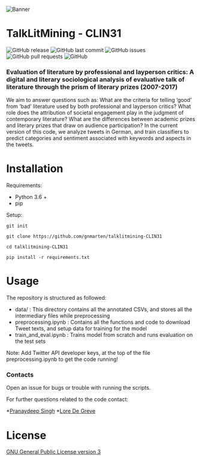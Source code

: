 <!-- Add banner here -->
![Banner](https://github.com/navendu-pottekkat/awesome-readme/blob/master/header.png)

# TalkLitMining - CLIN31

<!-- Add buttons here -->

![GitHub release](https://img.shields.io/badge/release-1.0.0-orange)
![GitHub last commit](https://img.shields.io/github/last-commit/gnmarten/talklitmining-CLIN31)
![GitHub issues](https://img.shields.io/github/issues-raw/gnmarten/talklitmining-CLIN31)
![GitHub pull requests](https://img.shields.io/github/issues-pr/gnmarten/talklitmining-CLIN31)
![GitHub](https://img.shields.io/github/license/gnmarten/talklitmining-CLIN31)

<!-- Describe your project in brief -->

### Evaluation of literature by professional and layperson critics: A digital and literary sociological analysis of evaluative talk of literature through the prism of literary prizes (2007-2017) ###
We aim to answer questions such as: What are the criteria for telling ‘good’ from ‘bad’ literature used by both professional and layperson critics? What role does the attribution of societal engagement play in the judgment of contemporary literature? What are the differences between academic prizes and literary prizes that draw on audience participation?
In the current version of this code, we analyze tweets in German, and train classifiers to predict categories and sentiment associated with keywords and aspects in the tweets. 

# Installation

Requirements:

* Python 3.6 + 
* pip

Setup: 

```git init```

```git clone https://github.com/gnmarten/talklitmining-CLIN31```

```cd talklitmining-CLIN31```

```pip install -r requirements.txt```

# Usage

The repository is structured as followed:

* data/ : This directory contains all the annotated CSVs, and stores all the intermediary files while preprocessing
* preprocessing.ipynb : Contains all the functions and code to download Tweet texts, and setup data for training for the model
* train_and_eval.ipynb : Trains model from scratch and runs evaluation on the test sets

Note: Add Twitter API developer keys, at the top of the file preprocessing.ipynb to get the code running!

### Contacts

Open an issue for bugs or trouble with running the scripts.

For further questions related to the code contact:

*[Pranaydeep Singh](mailto:pranaydeep.singh@ugent.be)
*[Lore De Greve](mailto:lore.degreve@ugent.be)

# License

[GNU General Public License version 3](https://opensource.org/licenses/GPL-3.0)

